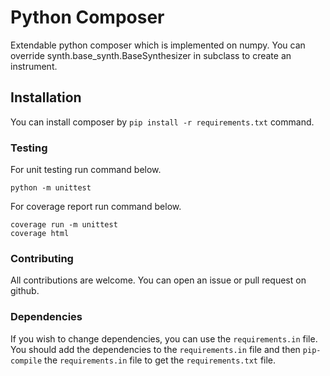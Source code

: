 # Python Composer

Extendable python composer which is implemented on numpy. You can override synth.base_synth.BaseSynthesizer in subclass to create an instrument.


## Installation
You can install composer by `pip install -r requirements.txt` command. 

### Testing

For unit testing run command below.

    python -m unittest

For coverage report run command below.

    coverage run -m unittest
    coverage html


### Contributing

All contributions are welcome. You can open an issue or pull request on github. 

### Dependencies

If you wish to change dependencies, you can use the `requirements.in` file. You should add the dependencies to the `requirements.in` file 
and then `pip-compile` the `requirements.in` file to get the `requirements.txt` file. 


